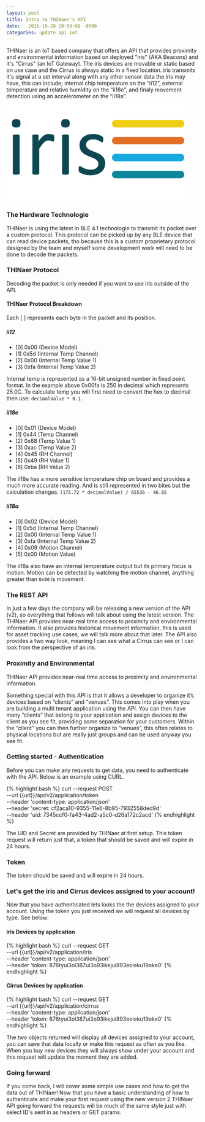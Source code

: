 ```yaml
---
layout: post
title: Intro to THINaer's API
date:   2016-10-28 20:50:00 -0500
categories: update api iot
---
```


THINaer is an IoT based company that offers an API that provides proximity and environmental information based on deployed <span class="yellow">"iris"</span> (AKA Beacons) and it's <span class="yellow">"Cirrus"</span> (an IoT Gateway). The iris devices are movable or static based on use case and the Cirrus is always static in a fixed location. iris transmits it's signal at a set interval along with any other sensor data the iris may have, this can include; internal chip temperature on the “ii12”, external temperature and relative humidity on the “ii18e”, and finaly movement detection using an accelerometer on the “ii18a”.

<div class="white-box">
  <img src="/images/Iris64.png" alt="iris from THINaer" />
</div>

### The Hardware Technologie
THINaer is using the latest in BLE 4.1 technologie to transmit its packet over a custom protocol. This protocol can be picked up by any BLE device that can read device packets, tho because this is a custom proprietary protocol designed by the team and myself some development work will need to be done to decode the packets.

<div class="banner note">
  <h3>THINaer Protocol</h3>
  <p>Decoding the packet is only needed if you want to use iris outside of the API.</p>
</div>

#### THINaer Protocol Breakdown
Each [ ] represents each byte in the packet and its position.

##### ii12
<ul>
  <li>[0] 0x00 (Device Model)</li>
  <li>[1] 0x5d (Internal Temp Channel)</li>
  <li>[2] 0x00 (Internal Temp Value 1)</li>
  <li>[3] 0xfa (Internal Temp Value 2)</li>
</ul>

Internal temp is represented as a 16-bit unsigned number in fixed point format. In the example above 0x00fa is 250 in decimal which represents 25.0C. To calculate temp you will first need to convert the hex to decimal then use: `decimalValue * 0.1`.

##### ii18e
<ul>
  <li>[0] 0x01 (Device Model)</li>
  <li>[1] 0x44 (Temp Channel)</li>
  <li>[2] 0x68 (Temp Value 1)</li>
  <li>[3] 0xac (Temp Value 2)</li>
  <li>[4] 0x45 (RH Channel)</li>
  <li>[5] 0x49 (RH Value 1)</li>
  <li>[6] 0xba (RH Value 2)</li>
</ul>

The ii18e has a more sensitive temperature chip on board and provides a much more accurate reading. And is still represented in two bites but the calculation changes. `(175.72 * decimalValue) / 65536 - 46.85`

##### ii18a
<ul>
  <li>[0] 0x02 (Device Model)</li>
  <li>[1] 0x5d (Internal Temp Channel)</li>
  <li>[2] 0x00 (Internal Temp Value 1)</li>
  <li>[3] 0xfa (Internal Temp Value 2)</li>
  <li>[4] 0x09 (Motion Channel)</li>
  <li>[5] 0x00 (Motion Value)</li>
</ul>

The ii18a also have an internal temperature output but its primary focus is motion. Motion can be detected by watching the motion channel, anything greater than `0x00` is movement.


### The REST API
In just a few days <span class="red">the company will be releasing a new version of the API (v2)</span>, so everything that follows will talk about using the latest version. The THINaer API provides near-real time access to proximity and environmental information. It also provides historical movement information, this is used for asset tracking use cases, we will talk more about that later. The API also provides a two way look, meaning I can see what a Cirrus can see or I can look from the perspective of an iris.

<div class="banner callout">
  <h3>Proximity and Environmental</h3>
  <p>THINaer API provides near-real time access to proximity and environmental information.</p>
</div>

Something special with this API is that it allows a developer to organize it’s devices based on “clients” and “venues”. This comes into play when you are building a multi tenant application using the API. You can then have many “clients” that belong to your application and assign devices to the client as you see fit, providing some separation for your customers. Within the “client” you can then further organize to “venues”, this often relates to physical locations but are really just groups and can be used anyway you see fit.

### Getting started - Authentication
Before you can make any requests to get data, you need to authenticate with the API. Below is an example using CURL.


{% highlight bash %}
curl --request POST \
  --url {{url}}/api/v2/application/token \
  --header 'content-type: application/json' \
  --header 'secret: cf2aca10-9355-11e6-8b95-7932558ded9d' \
  --header 'uid: 7345ccf0-fa43-4ad2-a5c0-d26a172c2acd'
{% endhighlight %}


The UID and Secret are provided by THINaer at first setup. This token request will return just that, a token that should be saved and will expire in 24 hours.

<div class="banner callout">
  <h3>Token</h3>
  <p>The token should be saved and will expire in 24 hours.</p>
</div>

### Let's get the iris and Cirrus devices assigned to your account!
Now that you have authenticated lets looks the the devices assigned to your account. Using the token you just received we will request all devices by type. See below:

#### iris Devices by application
{% highlight bash %}
curl --request GET \
  --url {{url}}/api/v2/application/iris \
  --header 'content-type: application/json' \
  --header 'token: 876tyui3ol387ui3o93ikejui893eoieku19oke0'
{% endhighlight %}

#### Cirrus Devices by application
{% highlight bash %}
curl --request GET \
  --url {{url}}/api/v2/application/cirrus \
  --header 'content-type: application/json' \
  --header 'token: 876tyui3ol387ui3o93ikejui893eoieku19oke0'
{% endhighlight %}

The two objects returned will display all devices assigned to your account, you can save that data locally or make this request as often as you like. When you buy new devices they will always show under your account and this request will update the moment they are added.

### Going forward
If you come back, I will cover some simple use cases and how to get the data out of THINaer! Now that you have a basic understanding of how to authenticate and make your first request using the new version 2 THINaer API going forward the requests will be much of the same style just with select ID's sent in as headers or GET params.
